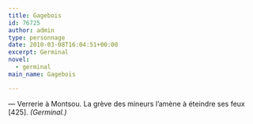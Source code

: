 ```yaml
---
title: Gagebois
id: 76725
author: admin
type: personnage
date: 2010-03-08T16:04:51+00:00
excerpt: Germinal
novel:
  - germinal
main_name: Gagebois

---
```

— Verrerie à Montsou. La grève des mineurs l&rsquo;amène à éteindre ses feux [425]. _(Germinal.)_